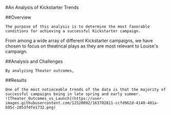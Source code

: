 #An Analysis of Kickstarter Trends

##Overview

	The purpose of this analysis is to determine the most favorable conditions for achieving a successful Kickstarter campaign.
From among a wide array of different Kickstarter campaigns, we have chosen to focus on theatrical plays as they are most relevant to Louise's campaign.


##Analysis and Challenges

	By analyzing Theater outcomes,




##Results

	One of the most notieceable trends of the data is that the majority of successful campaigns being in late spring and early summer.
	![Theater_Outcomes_vs_Launch](https://user-images.githubusercontent.com/12520092/163702811-ccfd962d-4140-401a-b95c-2053fdfe1732.png)
